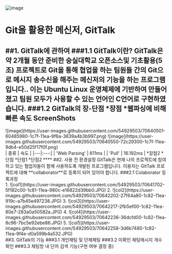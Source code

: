 ![image](https://user-images.githubusercontent.com/54929503/70625179-397d2980-1c65-11ea-97dd-5dd9f6aecb81.png)
# Git을 활용한 메신저, GitTalk
##1. GitTalk에 관하여
###1.1 GitTalk이란?
GitTalk은 약 2개월 동안 준비한 숭실대학교 오픈소스및 기초활용(5조) 프로젝트로 Git을 통해 협업을 하는 팀원들 간의 Git으로 메시지 송수신을 해주는 메신저의 기능을 하는 프로그램입니다.. 이는 Ubuntu Linux 운영체제에 기반하여 만들어졌고 팀원 모두가 사용할 수 있는 언어인 C언어로 구현하였습니다.
###1.2 GitTalk의 장-단점
*장점
  *웹파싱에 비해 빠른 속도
  ScreenShots
  -----------
  <div>
  ![image](https://user-images.githubusercontent.com/54929503/70640501-60485980-1c7f-11ea-9f6a-3839a4b3b997.png)
  ![image](https://user-images.githubusercontent.com/54929503/70640550-72c29300-1c7f-11ea-9db4-e50d25f17f0f.png)
  </div>
  | 종류 | 속도 |
  |---|:---:|
  | 'Web Parsing' | 611ms |
  | 'Pull' | 16.192ms |
  *장점2
*단점
  *단점1
  *단점2
****
##2. 사용 전 환경설정
GitTalk은 현재 나의 프로젝트에 참여하고 있는 협업자들이 함께 사용하도록 개발된 프로그램입니다. 이용자는 GitTalk 프로젝트에 대해 **collaborator**로 등록이 되어 있어야 합니다.
###2.1 Colaborator 등록과정
<div>
1.
![col1](https://user-images.githubusercontent.com/54929503/70641702-5f182c00-1c81-11ea-980c-e16822d39bb0.JPG)
2.
![col2](https://user-images.githubusercontent.com/54929503/70642202-27f64a80-1c82-11ea-919c-a7b45e497238.JPG)
3.
![col3](https://user-images.githubusercontent.com/54929503/70642217-2fb5ef00-1c82-11ea-80e7-283a0a50582a.JPG)
4.
![col4](https://user-images.githubusercontent.com/54929503/70642236-36dcfd00-1c82-11ea-8c96-7bc5e92ebe86.JPG)
5.
![col5](https://user-images.githubusercontent.com/54929503/70642258-3d6b7480-1c82-11ea-9f4e-d0a599b4a532.JPG)
</div>
##3. GitTalk의 기능
###3.1 개인채팅 및 단체채팅
###3.2 미확인 채팅메시지 개수 확인
###3.3 채팅방 내 단어 검색 기능(구현 여부 결정 중)
